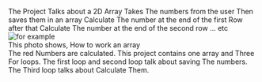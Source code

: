 The Project Talks about a 2D Array
Takes The numbers from the user Then saves them in an array
Calculate The number at the end of the first Row after that Calculate  The number at the end of the second row ... etc                               
![for example](https://github.com/abanoubwagim/The_sum_of_secondary_diameter/assets/149309638/267aabc1-8e31-4d06-b466-f19c3d45af8f)                   
This photo shows,  How to work an array                              
The red Numbers are calculated.
This project contains one array and Three For loops. 
The first loop and second loop talk about saving The numbers.
The Third loop talks about Calculate Them.
